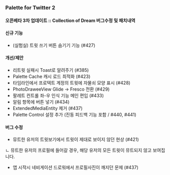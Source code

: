 ### Palette for Twitter 2
#### 오픈베타 3차 업데이트 :: Collection of Dream 버그수정 및 패치내역

#### 신규 기능
* (실험실) 트윗 쓰기 버튼 숨기기 기능 (#427)

#### 개선/제안
* 리트윗 실패시 Toast로 알려주기 (#385)
* Palette Cache 캐시 로드 최적화 (#423)
* 타임라인에서 프로텍트 계정의 트윗에 자물쇠 모양 표시 (#428)
* PhotoDraweeView Glide -> Fresco 전환 (#429)
* 팔레트 컨트롤 좌-우 인식 기능 메인 편입 (#433)
* 알림 항목에 버튼 넣기 (#434)
* ExtendedMediaEntity 제거 (#437)
* Palette Control 설정 추가 (진동 피드백 기능 포함 / #440, #441)

#### 버그 수정
* 뮤트한 유저의 트윗보기에서 트윗이 제대로 보이지 않던 현상 (#421)

 ㄴ 뮤트한 유저의 프로필에 들어갈 경우, 해당 유저의 모든 트윗이 뮤트되지 않고 보여집니다.
* 앱 시작시 네비게이션 드로워에서 프로필사진이 깨지던 문제 (#437)
